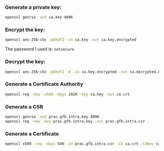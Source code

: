 ### Generate a private key:

```bash
openssl genrsa -out ca.key 4096
```

### Encrypt the key:

```bash
openssl aes-256-cbc -pbkdf2 -in ca.key -out ca.key.encrypted
```

The password I used is: `notsecure`.

### Decrypt the key:

```bash
openssl aes-256-cbc -pbkdf2 -d -in ca.key.encrypted -out ca.decrypted.key
```

### Generate a Certificate Authority

```bash
openssl req -new -x509 -days 2920 -key ca.key -out ca.crt
```

### Generate a CSR

```bash
openssl genrsa -out prac.gfb.intra.key 4096
openssl req -new -key prac.gfb.intra.key -out prac.gfb.intra.csr
```

### Generate a Certificate

```bash
openssl x509 -req -days 540 -in prac.gfb.intra.csr -CA ca.crt -CAkey ca.key -CAcreateserial -out prac.gfb.intra.crt
```
